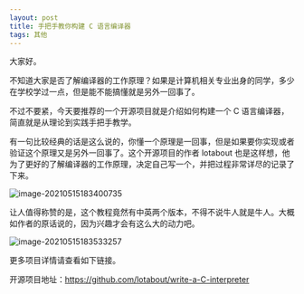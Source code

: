```yaml
---
layout: post
title: 手把手教你构建 C 语言编译器
tags: 其他
---
```


大家好。

不知道大家是否了解编译器的工作原理？如果是计算机相关专业出身的同学，多少在学校学过一点，但是能不能搞懂就是另外一回事了。

不过不要紧，今天要推荐的一个开源项目就是介绍如何构建一个 C 语言编译器，简直就是从理论到实践手把手教学。

有一句比较经典的话是这么说的，你懂一个原理是一回事，但是如果要你实现或者验证这个原理又是另外一回事了。这个开源项目的作者 lotabout 也是这样想，他为了更好的了解编译器的工作原理，决定自己写一个，并把过程非常详尽的记录了下来。

![image-20210515183400735](https://7465-test-3c9b5e-books-1301492295.tcb.qcloud.la/images/compress_image-20210515183400735.png)

让人值得称赞的是，这个教程竟然有中英两个版本，不得不说牛人就是牛人。大概如作者的原话说的，因为兴趣才会有这么大的动力吧。

![image-20210515183533257](https://7465-test-3c9b5e-books-1301492295.tcb.qcloud.la/images/compress_image-20210515183533257.png)

更多项目详情请查看如下链接。

开源项目地址：https://github.com/lotabout/write-a-C-interpreter

